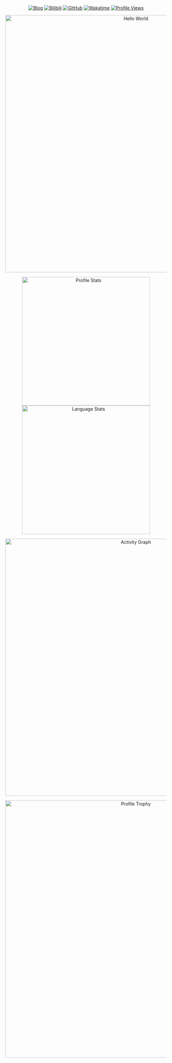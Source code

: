 <p align="center">
    <!-- https://github.com/badges/shields -->
    <a href="https://blog.yisrime.link/"><img src="https://img.shields.io/badge/Blog-雪淞亭-blue?logo=wordpress" alt="Blog" title="Blog" /></a>
    <a href="https://space.bilibili.com/498105668"><img src="https://img.shields.io/badge/Bilibili-苡淞-blue?logo=bilibili" alt="Bilibili" title="Bilibili" /></a>
    <a href="https://github.com/YisRime"><img src="https://img.shields.io/badge/GitHub-YisRime-blue?logo=github" alt="GitHub" title="GitHub" /></a>
    <a href="https://wakatime.com/@YisRime"><img src="https://wakatime.com/badge/user/94695dee-757a-4517-8b47-b329fe05002a.svg" alt="Wakatime" title="Wakatime" /></a>
    <!-- https://github.com/antonkomarev/github-profile-views-counter -->
    <a href="https://github.com/YisRime"><img src="https://komarev.com/ghpvc/?username=YisRime&label=Profile+Views" alt="Profile Views" title="Profile Views" /></a>
</p>
<p align="center">
    <!-- https://github.com/DenverCoder1/readme-typing-svg -->
    <img width="800" src="https://readme-typing-svg.demolab.com?font=LXGW+WenKai+TC&size=22&pause=1000&center=true&vCenter=true&random=false&width=600&lines=Welcome+to+my+GitHub+profile+page!;%e6%ac%a2%e8%bf%8e%e6%9d%a5%e5%88%b0%e6%88%91%e7%9a%84+GitHub+%e4%b8%bb%e9%a1%b5%ef%bc%81" alt="Hello World" title="Hello World"/>
</p>
<p align="center">
    <!-- https://github.com/anuraghazra/github-readme-stats -->
    <!-- rules: https://github.com/anuraghazra/github-readme-stats/blob/master/src/calculateRank.js -->
    <img width="400" src="https://github-readme-stats.vercel.app/api?username=YisRime&theme=transparent&show_icons=true&hide_border=true&hide_title=true&number_format=long&count_private=true" alt="Profile Stats" title="Profile Stats" />
    <img width="400" src="https://github-readme-stats.vercel.app/api/top-langs/?username=YisRime&layout=compact&hide_title=true&hide_border=true" alt="Language Stats" title="Language Stats" />
</p>
<p align="center">
    <!-- https://github.com/Ashutosh00710/github-readme-activity-graph -->
    <img width="800" src="https://github-readme-activity-graph.vercel.app/graph?username=YisRime&theme=github-compact&hide_border=true&area=true&custom_title=Activity%20Graph" alt="Activity Graph" title="Activity Graph" />
</p>
<p align="center">
    <!-- https://github.com/ryo-ma/github-profile-trophy -->
    <!-- rules: https://github.com/ryo-ma/github-profile-trophy/blob/master/src/trophy.ts -->
    <img width="800" src="https://github-profile-trophy.vercel.app/?username=YisRime&no-bg=true&no-frame=true&theme=algolia&title=-MultiLanguage" alt="Profile Trophy" title="Profile Trophy" />
</p>
